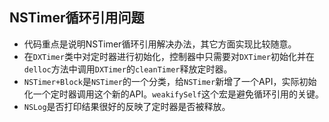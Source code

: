 ## NSTimer循环引用问题
*  代码重点是说明NSTimer循环引用解决办法，其它方面实现比较随意。
*  在```DXTimer```类中对定时器进行初始化，控制器中只需要对```DXTimer```初始化并在```delloc```方法中调用```DXTimer```的```cleanTimer```释放定时器。
*  ```NSTimer+Block```是```NSTimer```的一个分类，给```NSTimer```新增了一个API，实际初始化一个定时器调用这个新的API。```weakifySelf```这个宏是避免循环引用的关键。
*  ```NSLog```是否打印结果很好的反映了定时器是否被释放。
